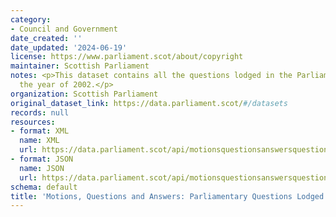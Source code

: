 ```yaml
---
category:
- Council and Government
date_created: ''
date_updated: '2024-06-19'
license: https://www.parliament.scot/about/copyright
maintainer: Scottish Parliament
notes: <p>This dataset contains all the questions lodged in the Parliament during
  the year of 2002.</p>
organization: Scottish Parliament
original_dataset_link: https://data.parliament.scot/#/datasets
records: null
resources:
- format: XML
  name: XML
  url: https://data.parliament.scot/api/motionsquestionsanswersquestions?year=2002
- format: JSON
  name: JSON
  url: https://data.parliament.scot/api/motionsquestionsanswersquestions?year=2002
schema: default
title: 'Motions, Questions and Answers: Parliamentary Questions Lodged (2002)'
---
```

